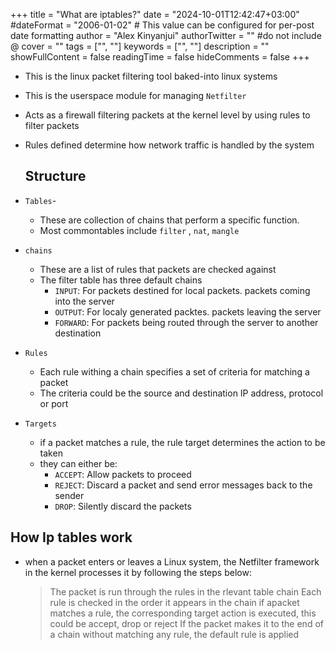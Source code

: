 +++
title = "What are iptables?"
date = "2024-10-01T12:42:47+03:00"
#dateFormat = "2006-01-02" # This value can be configured for per-post date formatting
author = "Alex Kinyanjui"
authorTwitter = "" #do not include @
cover = ""
tags = ["", ""]
keywords = ["", ""]
description = ""
showFullContent = false
readingTime = false
hideComments = false
+++


- This is the linux packet filtering tool baked-into linux systems
- This is the userspace module for managing `Netfilter`
- Acts as a firewall filtering packets at the kernel level by using rules to filter packets
- Rules defined determine how network traffic is handled by the system


  ## Structure
- `Tables`-
  	- These are collection of chains that perform a specific function.
  	- Most commontables include `filter` , `nat`, `mangle`
- `chains`
	- These are a list of rules that packets are checked against
	- The filter table has three default chains
		- `INPUT`: For packets destined for local packets. packets coming into the server
		- `OUTPUT`:  For localy generated packtes. packets leaving the server
		- `FORWARD`: For packets being routed through the server to another destination
- `Rules`
	- Each rule withing a chain specifies a set of criteria for matching a packet
	- The criteria could be the source and destination IP address, protocol or port
- `Targets`
	- if a packet matches a rule, the rule target determines the action to be taken
	- they can either be:
		- `ACCEPT`: Allow packets to proceed
		- `REJECT`: Discard a packet and send error messages back to the sender
		- `DROP`: Silently discard the packets

## How Ip tables work
- when a packet enters or leaves a Linux system, the Netfilter framework in the kernel processes it by following the steps below:
  > The packet is run through the rules in the rlevant table chain
  > Each rule is checked in the order it appears in the chain
  > if apacket matches a rule, the corresponding target action is executed, this could be accept, drop or reject
  > If the packet makes it to the end of a chain without matching any rule, the default rule is applied

